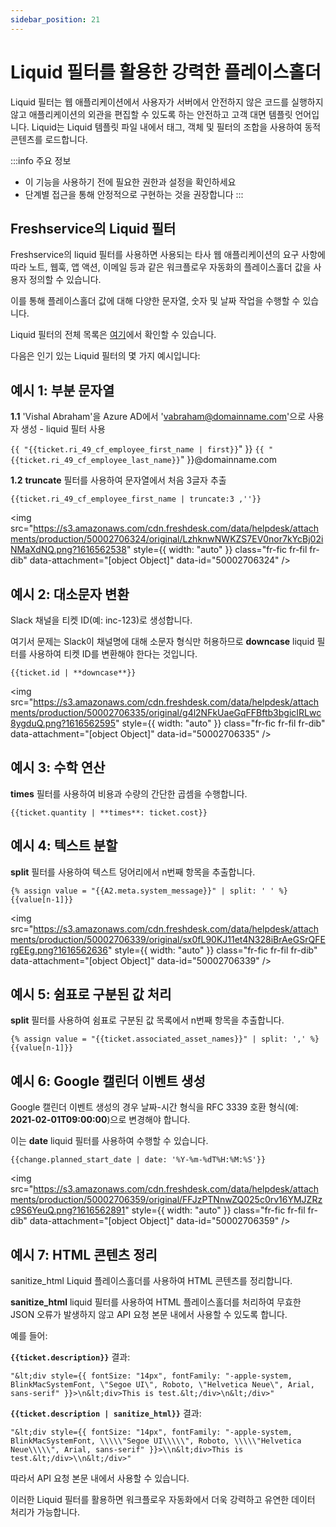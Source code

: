 ```yaml
---
sidebar_position: 21
---
```


# Liquid 필터를 활용한 강력한 플레이스홀더

Liquid 필터는 웹 애플리케이션에서 사용자가 서버에서 안전하지 않은 코드를 실행하지 않고 애플리케이션의 외관을 편집할 수 있도록 하는 안전하고 고객 대면 템플릿 언어입니다. Liquid는 Liquid 템플릿 파일 내에서 태그, 객체 및 필터의 조합을 사용하여 동적 콘텐츠를 로드합니다.

:::info 주요 정보
- 이 기능을 사용하기 전에 필요한 권한과 설정을 확인하세요
- 단계별 접근을 통해 안정적으로 구현하는 것을 권장합니다
:::


## Freshservice의 Liquid 필터

Freshservice의 liquid 필터를 사용하면 사용되는 타사 웹 애플리케이션의 요구 사항에 따라 노트, 웹훅, 앱 액션, 이메일 등과 같은 워크플로우 자동화의 플레이스홀더 값을 사용자 정의할 수 있습니다.

이를 통해 플레이스홀더 값에 대해 다양한 문자열, 숫자 및 날짜 작업을 수행할 수 있습니다.

Liquid 필터의 전체 목록은 [여기](https://shopify.github.io/liquid/basics/introduction/)에서 확인할 수 있습니다.

다음은 인기 있는 Liquid 필터의 몇 가지 예시입니다:

## 예시 1: 부분 문자열

**1.1** 'Vishal Abraham'을 Azure AD에서 'vabraham@domainname.com'으로 사용자 생성 - liquid 필터 사용

``{{ "{{ticket.ri_49_cf_employee_first_name | first}}``" }} ``{{ "{{ticket.ri_49_cf_employee_last_name}}``" }}@domainname.com

**1.2** **truncate** 필터를 사용하여 문자열에서 처음 3글자 추출

`{{ticket.ri_49_cf_employee_first_name | truncate:3 ,''}}`

<img src="https://s3.amazonaws.com/cdn.freshdesk.com/data/helpdesk/attachments/production/50002706324/original/LzhknwNWKZS7EV0nor7kYcBj02iNMaXdNQ.png?1616562538" style={{ width: "auto" }} class="fr-fic fr-fil fr-dib" data-attachment="[object Object]" data-id="50002706324" />

## 예시 2: 대소문자 변환

Slack 채널을 티켓 ID(예: inc-123)로 생성합니다.

여기서 문제는 Slack이 채널명에 대해 소문자 형식만 허용하므로 **downcase** liquid 필터를 사용하여 티켓 ID를 변환해야 한다는 것입니다.

``{{ticket.id | **downcase**}}``

<img src="https://s3.amazonaws.com/cdn.freshdesk.com/data/helpdesk/attachments/production/50002706335/original/g4l2NFkUaeGqFFBftb3bgicIRLwc8ygduQ.png?1616562595" style={{ width: "auto" }} class="fr-fic fr-fil fr-dib" data-attachment="[object Object]" data-id="50002706335" />

## 예시 3: 수학 연산

**times** 필터를 사용하여 비용과 수량의 간단한 곱셈을 수행합니다.

``{{ticket.quantity | **times**: ticket.cost}}``

## 예시 4: 텍스트 분할

**split** 필터를 사용하여 텍스트 덩어리에서 n번째 항목을 추출합니다.

```
{% assign value = "{{A2.meta.system_message}}" | split: ' ' %}{{value[n-1]}}
```

<img src="https://s3.amazonaws.com/cdn.freshdesk.com/data/helpdesk/attachments/production/50002706339/original/sx0fL90KJ11et4N328iBrAeGSrQFErgEEg.png?1616562636" style={{ width: "auto" }} class="fr-fic fr-fil fr-dib" data-attachment="[object Object]" data-id="50002706339" />

## 예시 5: 쉼표로 구분된 값 처리

**split** 필터를 사용하여 쉼표로 구분된 값 목록에서 n번째 항목을 추출합니다.

```
{% assign value = "{{ticket.associated_asset_names}}" | split: ',' %}{{value[n-1]}}
```

## 예시 6: Google 캘린더 이벤트 생성

Google 캘린더 이벤트 생성의 경우 날짜-시간 형식을 RFC 3339 호환 형식(예: **2021-02-01T09:00:00**)으로 변경해야 합니다.

이는 **date** liquid 필터를 사용하여 수행할 수 있습니다.

``{{change.planned_start_date | date: '%Y-%m-%dT%H:%M:%S'}}``

<img src="https://s3.amazonaws.com/cdn.freshdesk.com/data/helpdesk/attachments/production/50002706359/original/FFJzPTNnwZQ025c0rv16YMJZRzc9S6YeuQ.png?1616562891" style={{ width: "auto" }} class="fr-fic fr-fil fr-dib" data-attachment="[object Object]" data-id="50002706359" />

## 예시 7: HTML 콘텐츠 정리

sanitize_html Liquid 플레이스홀더를 사용하여 HTML 콘텐츠를 정리합니다.

**sanitize_html** liquid 필터를 사용하여 HTML 플레이스홀더를 처리하여 무효한 JSON 오류가 발생하지 않고 API 요청 본문 내에서 사용할 수 있도록 합니다.

예를 들어:

**`{{ticket.description}}`** 결과:

```
"&lt;div style={{ fontSize: "14px", fontFamily: "-apple-system, BlinkMacSystemFont, \"Segoe UI\", Roboto, \"Helvetica Neue\", Arial, sans-serif" }}>\n&lt;div>This is test.&lt;/div>\n&lt;/div>"
```

**`{{ticket.description | sanitize_html}}`** 결과:

```
"&lt;div style={{ fontSize: "14px", fontFamily: "-apple-system, BlinkMacSystemFont, \\\\\"Segoe UI\\\\\", Roboto, \\\\\"Helvetica Neue\\\\\", Arial, sans-serif" }}>\\n&lt;div>This is test.&lt;/div>\\n&lt;/div>"
```

따라서 API 요청 본문 내에서 사용할 수 있습니다.

이러한 Liquid 필터를 활용하면 워크플로우 자동화에서 더욱 강력하고 유연한 데이터 처리가 가능합니다.